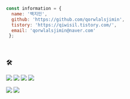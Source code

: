 ``` javascript
const information = {
  name: '백지민',
  github: 'https://github.com/qorwlalsjimin',
  tistory: 'https://qiwisil.tistory.com/',
  email: 'qorwlalsjimin@naver.com'
 };  
```  

<br>

<h3>🛠</h3>
<p>
    <img src="https://img.shields.io/badge/Java-007396?style=for-the-badge&logo=Java&logoColor=white">
    <img src="https://img.shields.io/badge/Spring-6DB33F?style=for-the-badge&logo=Spring&logoColor=white">
    <img src="https://img.shields.io/badge/SpringBoot-6DB33F?style=for-the-badge&logo=SpringBoot&logoColor=white">
    <img src="https://img.shields.io/badge/Oracle-F80000?style=for-the-badge&logo=Oracle&logoColor=white">
</p>
<p>
    <img src="https://img.shields.io/badge/React-61DAFB?style=for-the-badge&logo=React&logoColor=white">
    <img src="https://img.shields.io/badge/JavaScript-F7DF1E?style=for-the-badge&logo=JavaScript&logoColor=white">
</p><br>
</div>
